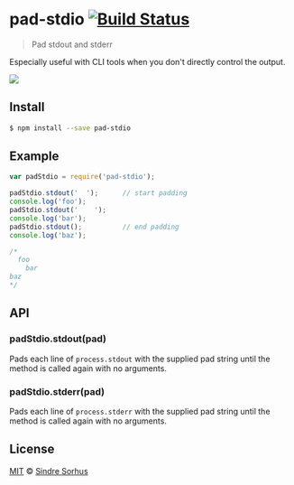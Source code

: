 # pad-stdio [![Build Status](https://travis-ci.org/sindresorhus/pad-stdio.png?branch=master)](https://travis-ci.org/sindresorhus/pad-stdio)

> Pad stdout and stderr

Especially useful with CLI tools when you don't directly control the output.

![](screen-shot.png)


## Install

```bash
$ npm install --save pad-stdio
```


## Example

```js
var padStdio = require('pad-stdio');

padStdio.stdout('  ');      // start padding
console.log('foo');
padStdio.stdout('    ');
console.log('bar');
padStdio.stdout();          // end padding
console.log('baz');

/*
  foo
    bar
baz
*/
```

## API

### padStdio.stdout(pad)

Pads each line of `process.stdout` with the supplied pad string until the method is called again with no arguments.

### padStdio.stderr(pad)

Pads each line of `process.stderr` with the supplied pad string until the method is called again with no arguments.


## License

[MIT](http://opensource.org/licenses/MIT) © [Sindre Sorhus](http://sindresorhus.com)

